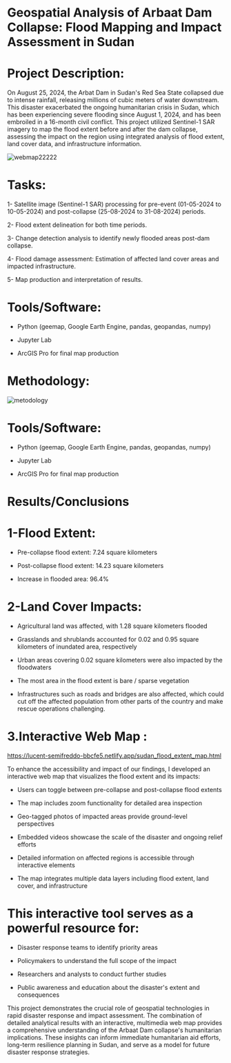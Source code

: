 # Geospatial Analysis of Arbaat Dam Collapse: Flood Mapping and Impact Assessment in Sudan
# Project Description:
On August 25, 2024, the Arbat Dam in Sudan's Red Sea State collapsed due to intense rainfall, releasing millions of cubic meters of water downstream. This disaster exacerbated the ongoing humanitarian crisis in Sudan, which has been experiencing severe flooding since August 1, 2024, and has been embroiled in a 16-month civil conflict. This project utilized Sentinel-1 SAR imagery to map the flood extent before and after the dam collapse, assessing the impact on the region using integrated analysis of flood extent, land cover data, and infrastructure information. 

![webmap22222](https://github.com/user-attachments/assets/e6112d84-3f4e-46bc-ab95-b06709636b95)





# Tasks:
1- Satellite image (Sentinel-1 SAR) processing for pre-event (01-05-2024 to 10-05-2024) and post-collapse (25-08-2024 to 31-08-2024) periods.

2- Flood extent delineation for both time periods.

3- Change detection analysis to identify newly flooded areas post-dam collapse.

4- Flood damage assessment: Estimation of affected land cover areas and impacted infrastructure.

5- Map production and interpretation of results.

# Tools/Software:
- Python (geemap, Google Earth Engine, pandas, geopandas, numpy)

- Jupyter Lab

- ArcGIS Pro for final map production

 # Methodology: 
![metodology](https://github.com/user-attachments/assets/ef0bf8db-3181-4233-ba44-882147450524)

# Tools/Software:
- Python (geemap, Google Earth Engine, pandas, geopandas, numpy)

- Jupyter Lab

- ArcGIS Pro for final map production
  
# Results/Conclusions
# 1-Flood Extent:

- Pre-collapse flood extent: 7.24 square kilometers

- Post-collapse flood extent: 14.23 square kilometers

- Increase in flooded area: 96.4% 

# 2-Land Cover Impacts:

- Agricultural land was affected, with 1.28 square kilometers flooded

- Grasslands and shrublands accounted for 0.02 and 0.95 square kilometers of inundated area, respectively

- Urban areas covering 0.02 square kilometers were also impacted by the floodwaters

- The most area in the flood extent is bare / sparse vegetation

- Infrastructures such as roads and bridges are also affected, which could cut off the affected population from other parts of the country and make rescue operations challenging.


# 3.Interactive Web Map : 
https://lucent-semifreddo-bbcfe5.netlify.app/sudan_flood_extent_map.html

To enhance the accessibility and impact of our findings, I developed an interactive web map that visualizes the flood extent and its impacts:

- Users can toggle between pre-collapse and post-collapse flood extents

- The map includes zoom functionality for detailed area inspection

- Geo-tagged photos of impacted areas provide ground-level perspectives

- Embedded videos showcase the scale of the disaster and ongoing relief efforts

- Detailed information on affected regions is accessible through interactive elements

- The map integrates multiple data layers including flood extent, land cover, and infrastructure

# This interactive tool serves as a powerful resource for:

- Disaster response teams to identify priority areas

- Policymakers to understand the full scope of the impact

- Researchers and analysts to conduct further studies

- Public awareness and education about the disaster's extent and consequences

This project demonstrates the crucial role of geospatial technologies in rapid disaster response and impact assessment. The combination of detailed analytical results with an interactive, multimedia web map provides a comprehensive understanding of the Arbaat Dam collapse's humanitarian implications. These insights can inform immediate humanitarian aid efforts, long-term resilience planning in Sudan, and serve as a model for future disaster response strategies. 




